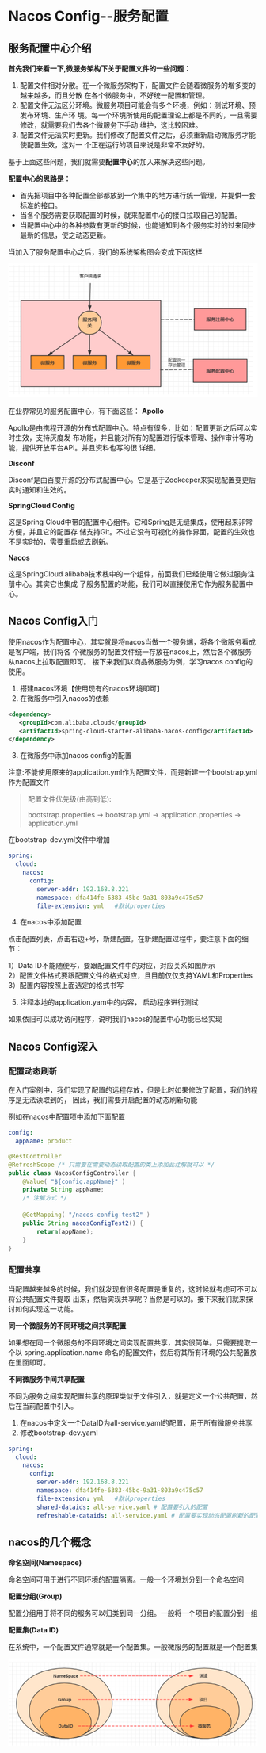 # Nacos Config--服务配置

## 服务配置中心介绍

**首先我们来看一下,微服务架构下关于配置文件的一些问题：**

1. 配置文件相对分散。在一个微服务架构下，配置文件会随着微服务的增多变的越来越多，而且分散
   在各个微服务中，不好统一配置和管理。
2. 配置文件无法区分环境。微服务项目可能会有多个环境，例如：测试环境、预发布环境、生产环
   境。每一个环境所使用的配置理论上都是不同的，一旦需要修改，就需要我们去各个微服务下手动
   维护，这比较困难。
3. 配置文件无法实时更新。我们修改了配置文件之后，必须重新启动微服务才能使配置生效，这对一
   个正在运行的项目来说是非常不友好的。

基于上面这些问题，我们就需要**配置中心**的加入来解决这些问题。

**配置中心的思路是：**

* 首先把项目中各种配置全部都放到一个集中的地方进行统一管理，并提供一套标准的接口。
* 当各个服务需要获取配置的时候，就来配置中心的接口拉取自己的配置。
* 当配置中心中的各种参数有更新的时候，也能通知到各个服务实时的过来同步最新的信息，使之动态更新。

当加入了服务配置中心之后，我们的系统架构图会变成下面这样

![](_image/系统架构图.png)

在业界常见的服务配置中心，有下面这些：
**Apollo**

Apollo是由携程开源的分布式配置中心。特点有很多，比如：配置更新之后可以实时生效，支持灰度发
布功能，并且能对所有的配置进行版本管理、操作审计等功能，提供开放平台API。并且资料也写的很
详细。

**Disconf**

Disconf是由百度开源的分布式配置中心。它是基于Zookeeper来实现配置变更后实时通知和生效的。

**SpringCloud Config**

这是Spring Cloud中带的配置中心组件。它和Spring是无缝集成，使用起来非常方便，并且它的配置存
储支持Git。不过它没有可视化的操作界面，配置的生效也不是实时的，需要重启或去刷新。

**Nacos**

这是SpringCloud alibaba技术栈中的一个组件，前面我们已经使用它做过服务注册中心。其实它也集成
了服务配置的功能，我们可以直接使用它作为服务配置中心。

## Nacos Config入门

使用nacos作为配置中心，其实就是将nacos当做一个服务端，将各个微服务看成是客户端，我们将各
个微服务的配置文件统一存放在nacos上，然后各个微服务从nacos上拉取配置即可。
接下来我们以商品微服务为例，学习nacos config的使用。

1. 搭建nacos环境【使用现有的nacos环境即可】
2. 在微服务中引入nacos的依赖

```xml
<dependency> 
   <groupId>com.alibaba.cloud</groupId>
   <artifactId>spring-cloud-starter-alibaba-nacos-config</artifactId>
</dependency>
```

3. 在微服务中添加nacos config的配置

注意:不能使用原来的application.yml作为配置文件，而是新建一个bootstrap.yml作为配置文件

> 配置文件优先级(由高到低):
> 
> bootstrap.properties -> bootstrap.yml -> application.properties -> application.yml

在bootstrap-dev.yml文件中增加

```yaml
spring:
  cloud:
    nacos:
      config:
        server-addr: 192.168.8.221
        namespace: dfa414fe-6383-45bc-9a31-803a9c475c57
        file-extension: yml   #默认properties
```

4. 在nacos中添加配置

点击配置列表，点击右边+号，新建配置。在新建配置过程中，要注意下面的细节：

1）Data ID不能随便写，要跟配置文件中的对应，对应关系如图所示  
2）配置文件格式要跟配置文件的格式对应，且目前仅仅支持YAML和Properties  
3）配置内容按照上面选定的格式书写  

5. 注释本地的application.yam中的内容， 启动程序进行测试

如果依旧可以成功访问程序，说明我们nacos的配置中心功能已经实现

## Nacos Config深入

### 配置动态刷新

在入门案例中，我们实现了配置的远程存放，但是此时如果修改了配置，我们的程序是无法读取到的，
因此，我们需要开启配置的动态刷新功能

例如在nacos中配置项中添加下面配置

```yaml
config: 
  appName: product
```

```java
@RestController 
@RefreshScope /* 只需要在需要动态读取配置的类上添加此注解就可以 */ 
public class NacosConfigController { 
    @Value( "${config.appName}" ) 
    private String appName; 
    /* 注解方式 */ 
   
    @GetMapping( "/nacos-config-test2" ) 
    public String nacosConfigTest2() { 
        return(appName); 
    } 
}
```

### 配置共享

当配置越来越多的时候，我们就发现有很多配置是重复的，这时候就考虑可不可以将公共配置文件提取
出来，然后实现共享呢？当然是可以的。接下来我们就来探讨如何实现这一功能。

**同一个微服务的不同环境之间共享配置**

如果想在同一个微服务的不同环境之间实现配置共享，其实很简单。只需要提取一个以
spring.application.name 命名的配置文件，然后将其所有环境的公共配置放在里面即可。

**不同微服务中间共享配置**

不同为服务之间实现配置共享的原理类似于文件引入，就是定义一个公共配置，然后在当前配置中引入。

1. 在nacos中定义一个DataID为all-service.yaml的配置，用于所有微服务共享
2. 修改bootstrap-dev.yaml

```yaml
spring:
  cloud:
    nacos:
      config:
        server-addr: 192.168.8.221
        namespace: dfa414fe-6383-45bc-9a31-803a9c475c57
        file-extension: yml   #默认properties
        shared-dataids: all-service.yaml # 配置要引入的配置 
        refreshable-dataids: all-service.yaml # 配置要实现动态配置刷新的配置
```

## nacos的几个概念

**命名空间(Namespace)**

命名空间可用于进行不同环境的配置隔离。一般一个环境划分到一个命名空间

**配置分组(Group)**

配置分组用于将不同的服务可以归类到同一分组。一般将一个项目的配置分到一组

**配置集(Data ID)**

在系统中，一个配置文件通常就是一个配置集。一般微服务的配置就是一个配置集

![](_image/nacos概念.png)



